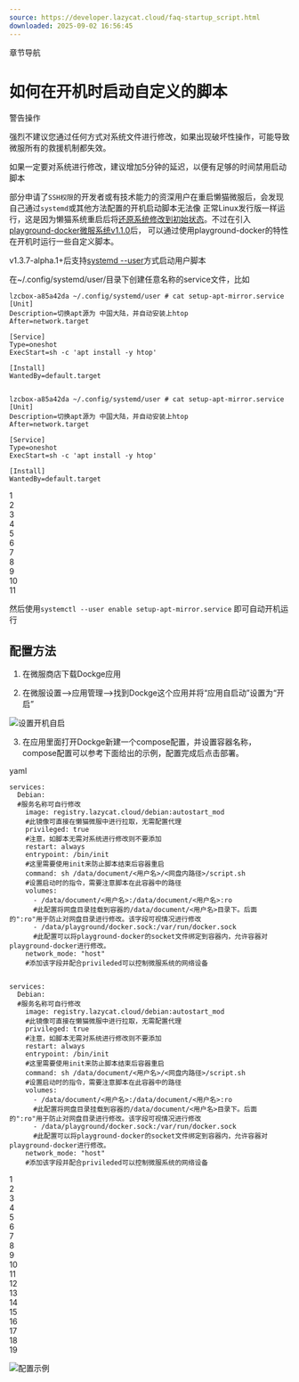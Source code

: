```yaml
---
source: https://developer.lazycat.cloud/faq-startup_script.html
downloaded: 2025-09-02 16:56:45
---
```


章节导航

# 如何在开机时启动自定义的脚本 ​

警告操作

强烈不建议您通过任何方式对系统文件进行修改，如果出现破坏性操作，可能导致微服所有的救援机制都失效。

如果一定要对系统进行修改，建议增加5分钟的延迟，以便有足够的时间禁用启动脚本

部分申请了`SSH权限`的开发者或有技术能力的资深用户在重启懒猫微服后，会发现自己通过`systemd`或其他方法配置的开机启动脚本无法像 正常Linux发行版一样运行，这是因为懒猫系统重启后将[还原系统修改到初始状态](<./faq-dev.html#为何-ssh-后安装的软件会丢失-readonly_lzcos>)。不过在引入[playground-docker微服系统v1.1.0](<./dockerd-support.html>)后， 可以通过使用playground-docker的特性在开机时运行一些自定义脚本。

v1.3.7-alpha.1+后支持[systemd --user](<https://nts.strzibny.name/systemd-user-services/>)方式启动用户脚本

在~/.config/systemd/user/目录下创建任意名称的service文件，比如
    
    
    lzcbox-a85a42da ~/.config/systemd/user # cat setup-apt-mirror.service
    [Unit]
    Description=切换apt源为 中国大陆，并自动安装上htop
    After=network.target
    
    [Service]
    Type=oneshot
    ExecStart=sh -c 'apt install -y htop'
    
    [Install]
    WantedBy=default.target
    
    
    lzcbox-a85a42da ~/.config/systemd/user # cat setup-apt-mirror.service
    [Unit]
    Description=切换apt源为 中国大陆，并自动安装上htop
    After=network.target
    
    [Service]
    Type=oneshot
    ExecStart=sh -c 'apt install -y htop'
    
    [Install]
    WantedBy=default.target

1  
2  
3  
4  
5  
6  
7  
8  
9  
10  
11  


然后使用`systemctl --user enable setup-apt-mirror.service` 即可自动开机运行

## 配置方法 ​

  1. 在微服商店下载Dockge应用

  2. 在微服设置——>应用管理——>找到Dockge这个应用并将“应用自启动”设置为“开启”




![设置开机自启](/assets/auto_start.85c296e4.png)

  3. 在应用里面打开Dockge新建一个compose配置，并设置容器名称，compose配置可以参考下面给出的示例，配置完成后点击部署。



yaml
    
    
    services:
      Debian:
      #服务名称可自行修改
        image: registry.lazycat.cloud/debian:autostart_mod
        #此镜像可直接在懒猫微服中进行拉取，无需配置代理
        privileged: true
        #注意，如脚本无需对系统进行修改则不要添加
        restart: always
        entrypoint: /bin/init
        #这里需要使用init来防止脚本结束后容器重启
        command: sh /data/document/<用户名>/<网盘内路径>/script.sh
        #设置启动时的指令，需要注意脚本在此容器中的路径
        volumes:
          - /data/document/<用户名>:/data/document/<用户名>:ro
          #此配置将网盘目录挂载到容器的/data/document/<用户名>目录下。后面的":ro"用于防止对网盘目录进行修改。该字段可视情况进行修改
          - /data/playground/docker.sock:/var/run/docker.sock
          #此配置可以将playground-docker的socket文件绑定到容器内，允许容器对playground-docker进行修改。
        network_mode: "host"
        #添加该字段并配合privileded可以控制微服系统的网络设备
    
    
    services:
      Debian:
      #服务名称可自行修改
        image: registry.lazycat.cloud/debian:autostart_mod
        #此镜像可直接在懒猫微服中进行拉取，无需配置代理
        privileged: true
        #注意，如脚本无需对系统进行修改则不要添加
        restart: always
        entrypoint: /bin/init
        #这里需要使用init来防止脚本结束后容器重启
        command: sh /data/document/<用户名>/<网盘内路径>/script.sh
        #设置启动时的指令，需要注意脚本在此容器中的路径
        volumes:
          - /data/document/<用户名>:/data/document/<用户名>:ro
          #此配置将网盘目录挂载到容器的/data/document/<用户名>目录下。后面的":ro"用于防止对网盘目录进行修改。该字段可视情况进行修改
          - /data/playground/docker.sock:/var/run/docker.sock
          #此配置可以将playground-docker的socket文件绑定到容器内，允许容器对playground-docker进行修改。
        network_mode: "host"
        #添加该字段并配合privileded可以控制微服系统的网络设备

1  
2  
3  
4  
5  
6  
7  
8  
9  
10  
11  
12  
13  
14  
15  
16  
17  
18  
19  


![配置示例](/assets/example.45d7d1fb.png)
